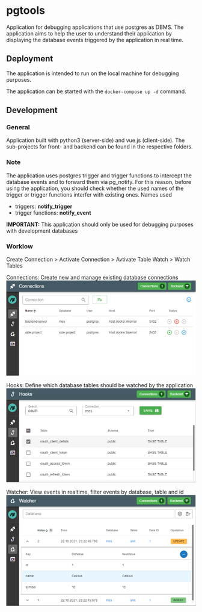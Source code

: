# pgtools

Application for debugging applications that use postgres as DBMS.
The application aims to help the user to understand their application by displaying the database events triggered by the application in real time.

## Deployment
The application is intended to run on the local machine for debugging purposes.

The application can be started with the ```docker-compose up -d``` command.

## Development

### General
Application built with python3 (server-side) and vue.js (client-side).
The sub-projects for front- and backend can be found in the respective folders.

### Note
The application uses postgres trigger and trigger functions to intercept the database events and to forward them via pg_notify. For this reason, before using the application, you should check whether the used names of the trigger or trigger functions interfer with existing ones. 
Names used
* triggers: **notify_trigger**
* trigger functions: **notify_event**

**IMPORTANT:** This application should only be used for debugging purposes with development databases


### Worklow

Create Connection > Activate Connection > Avtivate Table Watch > Watch Tables

Connections: Create new and manage existing database connections
![](resource/image/connections.png)

Hooks: Define which database tables should be watched by the application
![](resource/image/hooks.png)

Watcher: View events in realtime, filter events by database, table and id
![](resource/image/watcher.png)

